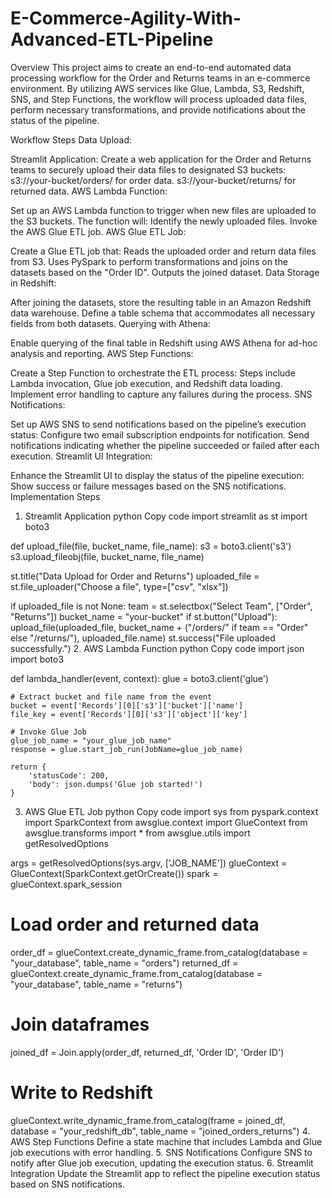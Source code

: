# E-Commerce-Agility-With-Advanced-ETL-Pipeline

Overview
This project aims to create an end-to-end automated data processing workflow for the Order and Returns teams in an e-commerce environment. By utilizing AWS services like Glue, Lambda, S3, Redshift, SNS, and Step Functions, the workflow will process uploaded data files, perform necessary transformations, and provide notifications about the status of the pipeline.

Workflow Steps
Data Upload:

Streamlit Application: Create a web application for the Order and Returns teams to securely upload their data files to designated S3 buckets:
s3://your-bucket/orders/ for order data.
s3://your-bucket/returns/ for returned data.
AWS Lambda Function:

Set up an AWS Lambda function to trigger when new files are uploaded to the S3 buckets.
The function will:
Identify the newly uploaded files.
Invoke the AWS Glue ETL job.
AWS Glue ETL Job:

Create a Glue ETL job that:
Reads the uploaded order and return data files from S3.
Uses PySpark to perform transformations and joins on the datasets based on the "Order ID".
Outputs the joined dataset.
Data Storage in Redshift:

After joining the datasets, store the resulting table in an Amazon Redshift data warehouse.
Define a table schema that accommodates all necessary fields from both datasets.
Querying with Athena:

Enable querying of the final table in Redshift using AWS Athena for ad-hoc analysis and reporting.
AWS Step Functions:

Create a Step Function to orchestrate the ETL process:
Steps include Lambda invocation, Glue job execution, and Redshift data loading.
Implement error handling to capture any failures during the process.
SNS Notifications:

Set up AWS SNS to send notifications based on the pipeline’s execution status:
Configure two email subscription endpoints for notification.
Send notifications indicating whether the pipeline succeeded or failed after each execution.
Streamlit UI Integration:

Enhance the Streamlit UI to display the status of the pipeline execution:
Show success or failure messages based on the SNS notifications.
Implementation Steps
1. Streamlit Application
python
Copy code
import streamlit as st
import boto3

def upload_file(file, bucket_name, file_name):
    s3 = boto3.client('s3')
    s3.upload_fileobj(file, bucket_name, file_name)

st.title("Data Upload for Order and Returns")
uploaded_file = st.file_uploader("Choose a file", type=["csv", "xlsx"])

if uploaded_file is not None:
    team = st.selectbox("Select Team", ["Order", "Returns"])
    bucket_name = "your-bucket"
    if st.button("Upload"):
        upload_file(uploaded_file, bucket_name + ("/orders/" if team == "Order" else "/returns/"), uploaded_file.name)
        st.success("File uploaded successfully.")
2. AWS Lambda Function
python
Copy code
import json
import boto3

def lambda_handler(event, context):
    glue = boto3.client('glue')
    
    # Extract bucket and file name from the event
    bucket = event['Records'][0]['s3']['bucket']['name']
    file_key = event['Records'][0]['s3']['object']['key']
    
    # Invoke Glue Job
    glue_job_name = "your_glue_job_name"
    response = glue.start_job_run(JobName=glue_job_name)
    
    return {
        'statusCode': 200,
        'body': json.dumps('Glue job started!')
    }
3. AWS Glue ETL Job
python
Copy code
import sys
from pyspark.context import SparkContext
from awsglue.context import GlueContext
from awsglue.transforms import *
from awsglue.utils import getResolvedOptions

args = getResolvedOptions(sys.argv, ['JOB_NAME'])
glueContext = GlueContext(SparkContext.getOrCreate())
spark = glueContext.spark_session

# Load order and returned data
order_df = glueContext.create_dynamic_frame.from_catalog(database = "your_database", table_name = "orders")
returned_df = glueContext.create_dynamic_frame.from_catalog(database = "your_database", table_name = "returns")

# Join dataframes
joined_df = Join.apply(order_df, returned_df, 'Order ID', 'Order ID')

# Write to Redshift
glueContext.write_dynamic_frame.from_catalog(frame = joined_df, database = "your_redshift_db", table_name = "joined_orders_returns")
4. AWS Step Functions
Define a state machine that includes Lambda and Glue job executions with error handling.
5. SNS Notifications
Configure SNS to notify after Glue job execution, updating the execution status.
6. Streamlit Integration
Update the Streamlit app to reflect the pipeline execution status based on SNS notifications.
